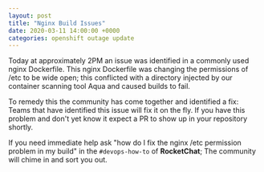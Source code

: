 ```yaml
---
layout: post
title: "Nginx Build Issues"
date: 2020-03-11 14:00:00 +0000
categories: openshift outage update
---
```


Today at approximately 2PM an issue was identified in a commonly used nginx Dockerfile. This nginx Dockerfile was changing the permissions of /etc to be wide open; this conflicted with a directory injected by our container scanning tool Aqua and caused builds to fail.

To remedy this the community has come together and identified a fix: Teams that have identified this issue will fix it on the fly. If you have this problem and don't yet know it expect a PR to show up in your repository shortly.

If you need immediate help ask "how do I fix the nginx /etc permission problem in my build" in the `#devops-how-to` of **RocketChat**; The community will chime in and sort you out.
